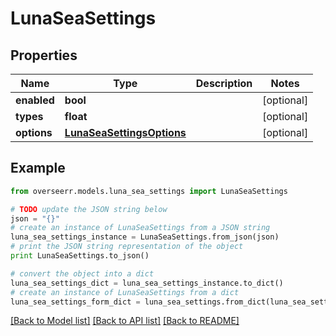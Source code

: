 # LunaSeaSettings


## Properties

Name | Type | Description | Notes
------------ | ------------- | ------------- | -------------
**enabled** | **bool** |  | [optional] 
**types** | **float** |  | [optional] 
**options** | [**LunaSeaSettingsOptions**](LunaSeaSettingsOptions.md) |  | [optional] 

## Example

```python
from overseerr.models.luna_sea_settings import LunaSeaSettings

# TODO update the JSON string below
json = "{}"
# create an instance of LunaSeaSettings from a JSON string
luna_sea_settings_instance = LunaSeaSettings.from_json(json)
# print the JSON string representation of the object
print LunaSeaSettings.to_json()

# convert the object into a dict
luna_sea_settings_dict = luna_sea_settings_instance.to_dict()
# create an instance of LunaSeaSettings from a dict
luna_sea_settings_form_dict = luna_sea_settings.from_dict(luna_sea_settings_dict)
```
[[Back to Model list]](../README.md#documentation-for-models) [[Back to API list]](../README.md#documentation-for-api-endpoints) [[Back to README]](../README.md)


